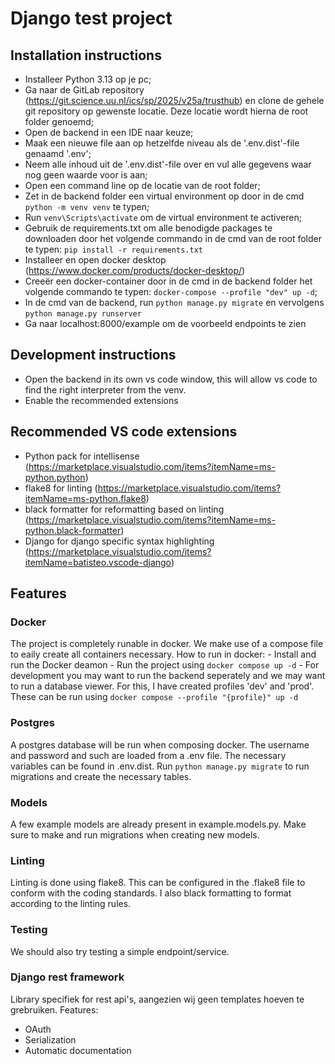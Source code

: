 # Django test project

## Installation instructions

- Installeer Python 3.13 op je pc;
- Ga naar de GitLab repository (https://git.science.uu.nl/ics/sp/2025/v25a/trusthub) en clone de gehele git repository op gewenste locatie. Deze locatie wordt hierna de root folder genoemd;
- Open de backend in een IDE naar keuze;
- Maak een nieuwe file aan op hetzelfde niveau als de '.env.dist'-file genaamd '.env';
- Neem alle inhoud uit de '.env.dist'-file over en vul alle gegevens waar nog geen waarde voor is aan;
- Open een command line op de locatie van de root folder;
- Zet in de backend folder een virtual environment op door in de cmd ```python -m venv venv``` te typen;
- Run ```venv\Scripts\activate``` om de virtual environment te activeren;
- Gebruik de requirements.txt om alle benodigde packages te downloaden door het volgende commando in de cmd van de root folder te typen: ```pip install -r requirements.txt```
- Installeer en open docker desktop (https://www.docker.com/products/docker-desktop/)
- Creeër een docker-container door in de cmd in de backend folder het volgende commando te typen: ```docker-compose --profile "dev" up -d```;
- In de cmd van de backend, run ```python manage.py migrate``` en vervolgens ```python manage.py runserver```
- Ga naar localhost:8000/example om de voorbeeld endpoints te zien

## Development instructions
- Open the backend in its own vs code window, this will allow vs code to find the right interpreter from the venv.
- Enable the recommended extensions

## Recommended VS code extensions
- Python pack for intellisense (https://marketplace.visualstudio.com/items?itemName=ms-python.python)
- flake8 for linting (https://marketplace.visualstudio.com/items?itemName=ms-python.flake8)
- black formatter for reformatting based on linting (https://marketplace.visualstudio.com/items?itemName=ms-python.black-formatter)
- Django for django specific syntax highlighting (https://marketplace.visualstudio.com/items?itemName=batisteo.vscode-django)

## Features
### Docker
The project is completely runable in docker. We make use of a compose file to eaily create all containers necessary.
How to run in docker:
    - Install and run the Docker deamon
    - Run the project using ```docker compose up -d```
    - For development you may want to run the backend seperately and we may want to run a database viewer. For this, I have created profiles 'dev' and 'prod'. These can be run using ```docker compose --profile "{profile}" up -d```

### Postgres
A postgres database will be run when composing docker. The username and password and such are loaded from a .env file. The necessary variables can be found in .env.dist.
Run ```python manage.py migrate``` to run migrations and create the necessary tables.

### Models
A few example models are already present in example.models.py. Make sure to make and run migrations when creating new models.

### Linting
Linting is done using flake8. This can be configured in the .flake8 file to conform with the coding standards. I also black formatting to format according to the linting rules.

### Testing
We should also try testing a simple endpoint/service.

### Django rest framework
Library specifiek for rest api's, aangezien wij geen templates hoeven te grebruiken.
Features:
- OAuth
- Serialization
- Automatic documentation